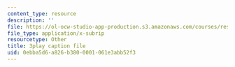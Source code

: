 ```yaml
---
content_type: resource
description: ''
file: https://ol-ocw-studio-app-production.s3.amazonaws.com/courses/res-6-012-introduction-to-probability-spring-2018/0ebba5d6a826b3800001061e3abb52f3_Ajar_6MAOLw.srt
file_type: application/x-subrip
resourcetype: Other
title: 3play caption file
uid: 0ebba5d6-a826-b380-0001-061e3abb52f3
---
```

